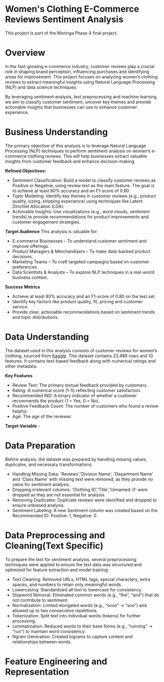 # Women's Clothing E-Commerce Reviews Sentiment Analysis
This project is part of the Moringa Phase 4 final project.

# Overview
In the fast-growing e-commerce industry, customer reviews play a crucial role in shaping brand perception, influencing purchases and identifying areas for improvement. This project focuses on analyzing women’s clothing reviews to extract meaningful insights using Natural Language Processing (NLP) and data science techniques.

By leveraging sentiment analysis, text preprocessing and machine learning, we aim to classify customer sentiment, uncover key themes and provide actionable insights that businesses can use to enhance customer experience.

# Business Understanding
The primary objective of this analysis is to leverage Natural Language Processing (NLP) techniques to perform sentiment analysis on women’s e-commerce clothing reviews. This will help businesses extract valuable insights from customer feedback and enhance decision-making.

**Refined Objectives:**  
- Sentiment Classification: Build a model to classify customer reviews as Positive or Negative, using review text as the main feature. The goal is to achieve at least 80% accuracy and an F1-score of 0.80.
- Topic Modeling: Identify key themes in customer reviews (e.g., product quality, sizing, shipping experience) using techniques like Latent Dirichlet Allocation (LDA).
- Actionable Insights: Use visualizations (e.g., word clouds, sentiment trends) to provide recommendations for product improvements and customer engagement strategies.

**Target Audience**
This analysis is valuable for:
- E-commerce Businesses – To understand customer sentiment and improve offerings.
- Product Managers & Merchandisers – To make data-backed product decisions.
- Marketing Teams – To craft targeted campaigns based on customer preferences.
- Data Scientists & Analysts – To explore NLP techniques in a real-world business context.

**Success Metrics**
- Achieve at least 80% accuracy and an F1-score of 0.80 on the test set.
- Identify key factors like product quality, fit, pricing and customer service.
- Provide clear, actionable recommendations based on sentiment trends and topic distributions.

# Data Understanding
The dataset used in this analysis consists of customer reviews for women’s clothing, sourced from [Kaggle](https://www.kaggle.com/datasets/nicapotato/womens-ecommerce-clothing-reviews). This dataset contains 23,486 rows and 10 features. It contains text-based feedback along with numerical ratings and other metadata.

  **Key Features**
  - Review Text: The primary textual feedback provided by customers.
  - Rating: A numerical score (1-5) reflecting customer satisfaction.
  - Recommended IND: A binary indicator of whether a customer recommends the product (1 = Yes, 0 = No).
  - Positive Feedback Count: The number of customers who found a review helpful.
  - Age: The age of the reviewer.
    
  **Target Variable**
    - 
# Data Preparation
Before analysis, the dataset was prepared by handling missing values, duplicates, and necessary transformations:
- Handling Missing Data: 'Reviews','Division Name', 'Department Name' and 'Class Name' with missing text were removed, as they provide no value for sentiment analysis.
- Dropping irrelevant columns: 'Clothing ID','Title','Unnamed: 0' were dropped as they are not essential for analysis. 
- Removing Duplicates: Duplicate reviews were identified and dropped to ensure unbiased analysis.
- Sentiment Labeling: A new Sentiment column was created based on the Recommended ID: Positive: 1, Negative: 0

# Data Preprocessing and Cleaning(Text Specific)
To prepare the text for sentiment analysis, several preprocessing techniques were applied to ensure the text data was structured and optimized for feature extraction and model training:
- Text Cleaning: Removed URLs, HTML tags, special characters, extra spaces, and numbers to retain only meaningful words.
- Lowercasing: Standardized all text to lowercase for consistency.
- Stopword Removal: Eliminated common words (e.g., “the”, “and”) that do not contribute to sentiment.
- Normalization: Limited elongated words (e.g., “sooo” → “soo”) and allowed up to two consecutive repetitions.
- Tokenization: Split text into individual words (tokens) for further processing.
- Lemmatization: Reduced words to their base forms (e.g., “running” → “run”) to maintain word consistency.
- Ngram Generation: Created bigrams to capture context and relationships between words.

# Feature Engineering and Representation

